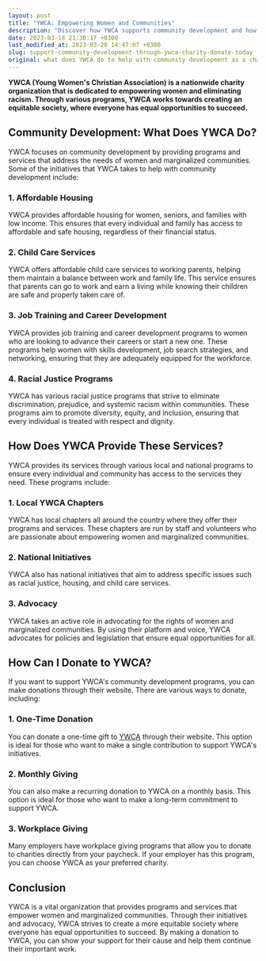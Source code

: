 ```yaml
---
layout: post
title: "YWCA: Empowering Women and Communities"
description: "Discover how YWCA supports community development and how you can make a donation. Learn about their impactful charity programs and find out how you can contribute to building a better society."
date: 2023-03-18 21:30:17 +0300
last_modified_at: 2023-03-20 14:47:07 +0300
slug: support-community-development-through-ywca-charity-donate-today
original: what does YWCA do to help with community development as a charity, how do they do it, how can i donate?
---
```

**YWCA (Young Women's Christian Association) is a nationwide charity organization that is dedicated to empowering women and eliminating racism. Through various programs, YWCA works towards creating an equitable society, where everyone has equal opportunities to succeed.**

## Community Development: What Does YWCA Do?

YWCA focuses on community development by providing programs and services that address the needs of women and marginalized communities. Some of the initiatives that YWCA takes to help with community development include:

### 1\. Affordable Housing

YWCA provides affordable housing for women, seniors, and families with low income. This ensures that every individual and family has access to affordable and safe housing, regardless of their financial status.

### 2\. Child Care Services

YWCA offers affordable child care services to working parents, helping them maintain a balance between work and family life. This service ensures that parents can go to work and earn a living while knowing their children are safe and properly taken care of.

### 3\. Job Training and Career Development

YWCA provides job training and career development programs to women who are looking to advance their careers or start a new one. These programs help women with skills development, job search strategies, and networking, ensuring that they are adequately equipped for the workforce.

### 4\. Racial Justice Programs

YWCA has various racial justice programs that strive to eliminate discrimination, prejudice, and systemic racism within communities. These programs aim to promote diversity, equity, and inclusion, ensuring that every individual is treated with respect and dignity.

## How Does YWCA Provide These Services?

YWCA provides its services through various local and national programs to ensure every individual and community has access to the services they need. These programs include:

### 1\. Local YWCA Chapters

YWCA has local chapters all around the country where they offer their programs and services. These chapters are run by staff and volunteers who are passionate about empowering women and marginalized communities.

### 2\. National Initiatives

YWCA also has national initiatives that aim to address specific issues such as racial justice, housing, and child care services.

### 3\. Advocacy

YWCA takes an active role in advocating for the rights of women and marginalized communities. By using their platform and voice, YWCA advocates for policies and legislation that ensure equal opportunities for all.

## How Can I Donate to YWCA?

If you want to support YWCA's community development programs, you can make donations through their website. There are various ways to donate, including:

### 1\. One\-Time Donation

You can donate a one-time gift to [YWCA](https://www.ywca.org/) through their website. This option is ideal for those who want to make a single contribution to support YWCA's initiatives.

### 2\. Monthly Giving

You can also make a recurring donation to YWCA on a monthly basis. This option is ideal for those who want to make a long-term commitment to support YWCA.

### 3\. Workplace Giving

Many employers have workplace giving programs that allow you to donate to charities directly from your paycheck. If your employer has this program, you can choose YWCA as your preferred charity.

## Conclusion

YWCA is a vital organization that provides programs and services that empower women and marginalized communities. Through their initiatives and advocacy, YWCA strives to create a more equitable society where everyone has equal opportunities to succeed. By making a donation to YWCA, you can show your support for their cause and help them continue their important work.